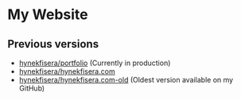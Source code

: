 # My Website

## Previous versions

- [hynekfisera/portfolio](https://github.com/hynekfisera/portfolio) (Currently in production)
- [hynekfisera/hynekfisera.com](https://github.com/hynekfisera/hynekfisera.com)
- [hynekfisera/hynekfisera.com-old](https://github.com/hynekfisera/hynekfisera.com-old) (Oldest version available on my GitHub)
